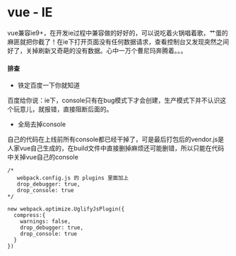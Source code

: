 # vue - IE

vue兼容ie9+，在开发ie过程中兼容做的好好的，可以说吃着火锅唱着歌，艹蛋的麻匪就把你截了！在ie下打开页面没有任何数据请求，查看控制台又发现突然之间好了，关掉刷新又奇葩的没有数据。心中一万个曹尼玛奔腾着。。。

#### 排查

- 铁定百度一下你就知道

百度给你说：ie下，console只有在bug模式下才会创建，生产模式下并不认识这个玩意儿，就报错，直接阻断后面的。

- 全局去掉console

自己的代码在上线前所有console都已经干掉了，可是最后打包后的vendor.js是人家vue自己生成的，在build文件中直接删掉麻烦还可能删错，所以只能在代码中关掉vue自己的console

```
/* 
   webpack.config.js 的 plugins 里面加上
   drop_debugger: true,
   drop_console: true
*/

new webpack.optimize.UglifyJsPlugin({
  compress:{
    warnings: false,
    drop_debugger: true,
    drop_console: true
  }
})
```
